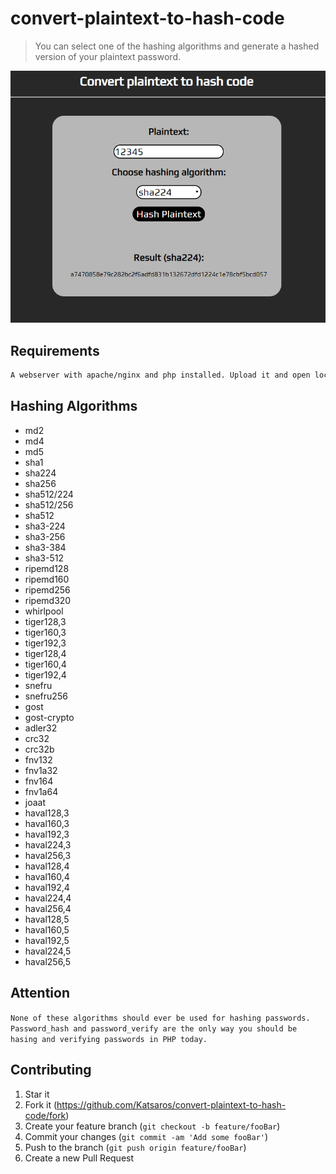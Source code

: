 # convert-plaintext-to-hash-code
> You can select one of the hashing algorithms and generate a hashed version of your plaintext password.

![](sample.png)

## Requirements
```sh
A webserver with apache/nginx and php installed. Upload it and open localhost/index.php in a browser.
```

## Hashing Algorithms
- md2
- md4
- md5
- sha1
- sha224
- sha256
- sha512/224
- sha512/256
- sha512
- sha3-224
- sha3-256
- sha3-384
- sha3-512
- ripemd128
- ripemd160
- ripemd256
- ripemd320
- whirlpool
- tiger128,3
- tiger160,3
- tiger192,3
- tiger128,4
- tiger160,4
- tiger192,4
- snefru
- snefru256
- gost
- gost-crypto
- adler32
- crc32
- crc32b
- fnv132
- fnv1a32
- fnv164
- fnv1a64
- joaat
- haval128,3
- haval160,3
- haval192,3
- haval224,3
- haval256,3
- haval128,4
- haval160,4
- haval192,4
- haval224,4
- haval256,4
- haval128,5
- haval160,5
- haval192,5
- haval224,5
- haval256,5

## Attention

`None of these algorithms should ever be used for hashing passwords. Password_hash and password_verify are the only way you should be hasing and verifying passwords in PHP today.`


## Contributing
1. Star it
2. Fork it (<https://github.com/Katsaros/convert-plaintext-to-hash-code/fork>)
3. Create your feature branch (`git checkout -b feature/fooBar`)
4. Commit your changes (`git commit -am 'Add some fooBar'`)
5. Push to the branch (`git push origin feature/fooBar`)
6. Create a new Pull Request
